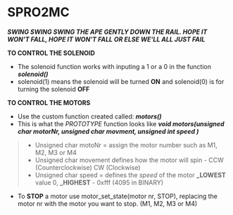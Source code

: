 # SPRO2MC
**_SWING SWING SWING THE APE GENTLY DOWN THE RAIL. HOPE IT WON'T FALL, HOPE IT WON'T FALL OR ELSE WE'LL ALL JUST FAIL_** 


**TO CONTROL THE SOLENOID**
- The solenoid function works with inputing a 1 or a 0 in the function **_solenoid()_** 
- solenoid(1) means the solenoid will be turned **ON** and solenoid(0) is for turning the solenoid **OFF**
  
 **TO CONTROL THE MOTORS**
 - Use the custom function created called: **_motors()_** 
 - This is what the *PROTOTYPE* function looks like **_void motors(unsigned char motorNr, unsigned char movment, unsigned int speed )_**
 > - Unsigned char motoNr = assign the motor number such as M1, M2, M3 or M4
 > - Unsigned char movement defines how the motor will spin - CCW (Counterclockwise) CW (Clockwise)
 > - Unsigned char speed = defines the *speed* of the motor **_LOWEST** value 0, **_HIGHEST** - 0xfff (4095 in BINARY)
 - To **STOP** a motor use motor_set_state(motor nr, STOP), replacing the motor nr with the motor you want to stop. (M1, M2, M3 or M4)
